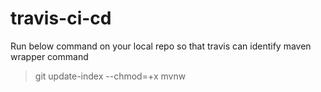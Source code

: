 # travis-ci-cd
Run below command on your local repo so that travis can identify maven wrapper command

> git update-index --chmod=+x mvnw